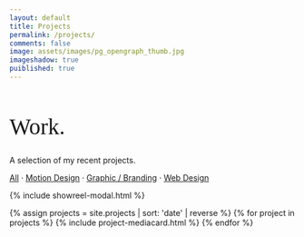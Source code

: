 ```yaml
---
layout: default
title: Projects
permalink: /projects/
comments: false
image: assets/images/pg_opengraph_thumb.jpg
imageshadow: true
puiblished: true
---
```




<div class="row frontpage__intro mb-5">
  <div class="col-md-8 frontpage__intro-bio">
    <h1 class="sitetag-large" style="font-weight:500; font-family: campaign; font-size: 40px;">
      Work.
    </h1>
    <p class="sitetag">
      A selection of my recent projects.
      </p>
  </div>
</div>

<!-- Filter -->
<div class="filter-buttons d-none">
<a data-target="all" class="active" href="#">All</a> ·
<a data-target="motiondesign" href="#">Motion Design</a> ·
<a data-target="branding" href="#">Graphic / Branding</a> ·
<a data-target="mogrts" href="#">Web Design</a>
</div>

<!-- Showreel -->
{% include showreel-modal.html %}


<!-- Projects: Media Card -->
<div class="row project-listing">
  {% assign projects = site.projects | sort: 'date' | reverse %}
  {% for project in projects %}
       {% include project-mediacard.html %}
  {% endfor %}
</div>

<!-- End projects -->

